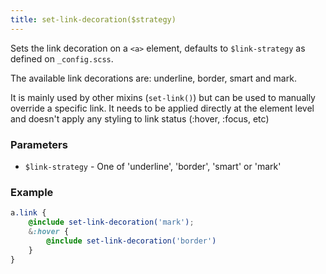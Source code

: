 ```yaml
---
title: set-link-decoration($strategy)
---
```


Sets the link decoration on a `<a>` element, defaults to `$link-strategy` as defined on `_config.scss`.

The available link decorations are: underline, border, smart and mark.

It is mainly used by other mixins (`set-link()`) but can be used to manually override a specific link. It needs to be applied directly at the element level and doesn't apply any styling to link status (:hover, :focus, etc)

### Parameters
- `$link-strategy` - One of 'underline', 'border', 'smart' or 'mark'

### Example

```scss
a.link {
    @include set-link-decoration('mark');
    &:hover {
        @include set-link-decoration('border')
    }
}
```
